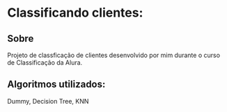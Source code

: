 <h1> Classificando clientes:
  <h2>Sobre</h2>
  <p>Projeto de classficação de clientes desenvolvido por mim durante o curso de Classificação da Alura.</p>

  ## Algoritmos utilizados:
  Dummy,
  Decision Tree,
  KNN
  

